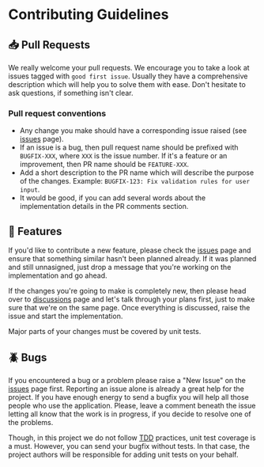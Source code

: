 # Contributing Guidelines #

## 📥 Pull Requests ##

We really welcome your pull requests. We encourage you to take a look at issues tagged with `good first issue`. Usually they have a comprehensive description which will help you to solve them with ease. Don't hesitate to ask questions, if something isn't clear.

### Pull request conventions ###

* Any change you make should have a corresponding issue raised (see [issues](https://github.com/grafviktor/goto/issues) page).
* If an issue is a bug, then pull request name should be prefixed with `BUGFIX-XXX`, where `XXX` is the issue number. If it's a feature or an improvement, then PR name should be `FEATURE-XXX`.
* Add a short description to the PR name which will describe the purpose of the changes. Example: `BUGFIX-123: Fix validation rules for user input`.
* It would be good, if you can add several words about the implementation details in the PR comments section.

## 💌 Features ##

If you'd like to contribute a new feature, please check the [issues](https://github.com/grafviktor/goto/issues) page and ensure that something similar hasn't been planned already. If it was planned and still unnasigned, just drop a message that you're working on the implementation and go ahead.

If the changes you're going to make is completely new, then please head over to [discussions](https://github.com/grafviktor/goto/discussions) page and let's talk through your plans first, just to make sure that we're on the same page. Once everything is discussed, raise the issue and start the implementation.

Major parts of your changes must be covered by unit tests.

## 🪲 Bugs ##

If you encountered a bug or a problem please raise a "New Issue" on the [issues](https://github.com/grafviktor/goto/issues) page first. Reporting an issue alone is already a great help for the project. If you have enough energy to send a bugfix you will help all those people who use the application. Please, leave a comment beneath the issue letting all know that the work is in progress, if you decide to resolve one of the problems.

Though, in this project we do not follow [TDD](https://en.wikipedia.org/wiki/Test-driven_development) practices, unit test coverage is a must. However, you can send your bugfix without tests. In that case, the project authors will be responsible for adding unit tests on your behalf.
